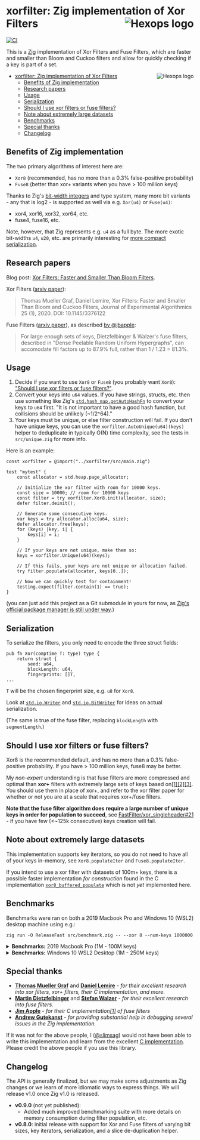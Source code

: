 # xorfilter: Zig implementation of Xor Filters <a href="https://hexops.com"><img align="right" alt="Hexops logo" src="https://raw.githubusercontent.com/hexops/media/main/readme.svg"></img></a>

[![CI](https://github.com/hexops/xorfilter/workflows/CI/badge.svg)](https://github.com/hexops/xorfilter/actions)

This is a [Zig](https://ziglang.org) implementation of Xor Filters and Fuse Filters, which are faster and smaller than Bloom and Cuckoo filters and allow for quickly checking if a key is part of a set.

- [xorfilter: Zig implementation of Xor Filters <a href="https://hexops.com"><img align="right" alt="Hexops logo" src="https://raw.githubusercontent.com/hexops/media/main/readme.svg"></img></a>](#xorfilter-zig-implementation-of-xor-filters-img)
  - [Benefits of Zig implementation](#benefits-of-zig-implementation)
  - [Research papers](#research-papers)
  - [Usage](#usage)
  - [Serialization](#serialization)
  - [Should I use xor filters or fuse filters?](#should-i-use-xor-filters-or-fuse-filters)
  - [Note about extremely large datasets](#note-about-extremely-large-datasets)
  - [Benchmarks](#benchmarks)
  - [Special thanks](#special-thanks)
  - [Changelog](#changelog)

## Benefits of Zig implementation

The two primary algorithms of interest here are:

* `Xor8` (recommended, has no more than a 0.3% false-positive probability)
* `Fuse8` (better than xor+ variants when you have > 100 million keys)

Thanks to Zig's [bit-width integers](https://ziglang.org/documentation/master/#Runtime-Integer-Values) and type system, many more bit variants - any that is log2 - is supported as well via e.g. `Xor(u4)` or `Fuse(u4)`:

* xor4, xor16, xor32, xor64, etc.
* fuse4, fuse16, etc.

Note, however, that Zig represents e.g. `u4` as a full byte. The more exotic bit-widths `u4`, `u20`, etc. are primarily interesting for [more compact serialization](#serialization).

## Research papers

Blog post: [Xor Filters: Faster and Smaller Than Bloom Filters](https://lemire.me/blog/2019/12/19/xor-filters-faster-and-smaller-than-bloom-filters).

Xor Filters ([arxiv paper](https://arxiv.org/abs/1912.08258)):

> Thomas Mueller Graf, Daniel Lemire, Xor Filters: Faster and Smaller Than Bloom and Cuckoo Filters, Journal of Experimental Algorithmics 25 (1), 2020. DOI: 10.1145/3376122 

Fuse Filters ([arxiv paper](https://arxiv.org/abs/1907.04749)), as described [by @jbapple](https://github.com/FastFilter/xor_singleheader/pull/11#issue-356508475):

> For large enough sets of keys, Dietzfelbinger & Walzer's fuse filters,
described in "Dense Peelable Random Uniform Hypergraphs", can accomodate fill factors up to 87.9% full, rather than 1 / 1.23 = 81.3%.

## Usage

1. Decide if you want to use `Xor8` or `Fuse8` (you probably want `Xor8`): ["Should I use xor filters or fuse filters?"](#should-i-use-xor-filters-or-fuse-filters).
2. Convert your keys into `u64` values. If you have strings, structs, etc. then use something like Zig's [`std.hash_map.getAutoHashFn`](https://ziglang.org/documentation/master/std/#std;hash_map.getAutoHashFn) to convert your keys to `u64` first. "It is not important to have a good hash function, but collisions should be unlikely (~1/2^64)."
3. Your keys must be unique, or else filter construction will fail. If you don't have unique keys, you can use the `xorfilter.AutoUnique(u64)(keys)` helper to deduplicate in typically O(N) time complexity, see the tests in `src/unique.zig` for more info.

Here is an example:

```zig
const xorfilter = @import("../xorfilter/src/main.zig")

test "mytest" {
    const allocator = std.heap.page_allocator;

    // Initialize the xor filter with room for 10000 keys.
    const size = 10000; // room for 10000 keys
    const filter = try xorfilter.Xor8.init(allocator, size);
    defer filter.deinit();

    // Generate some consecutive keys.
    var keys = try allocator.alloc(u64, size);
    defer allocator.free(keys);
    for (keys) |key, i| {
        keys[i] = i;
    }

    // If your keys are not unique, make them so:
    keys = xorfilter.Unique(u64)(keys);

    // If this fails, your keys are not unique or allocation failed.
    try filter.populate(allocator, keys[0..]);

    // Now we can quickly test for containment!
    testing.expect(filter.contain(1) == true);
}
```

(you can just add this project as a Git submodule in yours for now, as [Zig's official package manager is still under way](https://github.com/ziglang/zig/issues/943).)

## Serialization

To serialize the filters, you only need to encode the three struct fields:

```zig
pub fn Xor(comptime T: type) type {
    return struct {
        seed: u64,
        blockLength: u64,
        fingerprints: []T,
...
```

`T` will be the chosen fingerprint size, e.g. `u8` for `Xor8`.

Look at [`std.io.Writer`](https://sourcegraph.com/github.com/ziglang/zig/-/blob/lib/std/io/writer.zig) and [`std.io.BitWriter`](https://sourcegraph.com/github.com/ziglang/zig/-/blob/lib/std/io/bit_writer.zig) for ideas on actual serialization.

(The same is true of the fuse filter, replacing `blockLength` with `segmentLength`.)

## Should I use xor filters or fuse filters?

Xor8 is the recommended default, and has no more than a 0.3% false-positive probability. If you have > 100 million keys, fuse8 may be better.

My _non-expert_ understanding is that fuse filters are more compressed and optimal than **xor+** filters with extremely large sets of keys based on[[1]](https://github.com/FastFilter/xor_singleheader/pull/11)[[2]](https://github.com/FastFilter/fastfilter_java/issues/21)[[3]](https://github.com/FastFilter/xorfilter/issues/5#issuecomment-569121442). You should use them in place of xor+, and refer to the xor filter paper for whether or not you are at a scale that requires xor+/fuse filters.

**Note that the fuse filter algorithm does require a large number of unique keys in order for population to succeed**, see [FastFilter/xor_singleheader#21](https://github.com/FastFilter/xor_singleheader/issues/21) - if you have few (<~125k consecutive) keys creation will fail.

## Note about extremely large datasets

This implementation supports key iterators, so you do not need to have all of your keys in-memory, see `Xor8.populateIter` and `Fuse8.populateIter`.

If you intend to use a xor filter with datasets of 100m+ keys, there is a possible faster implementation _for construction_ found in the C implementation [`xor8_buffered_populate`](https://github.com/FastFilter/xor_singleheader) which is not _yet_ implemented here.

## Benchmarks

Benchmarks were ran on both a 2019 Macbook Pro and Windows 10 (WSL2) desktop machine using e.g.:

```
zig run -O ReleaseFast src/benchmark.zig -- --xor 8 --num-keys 1000000
```

<details>
<summary><strong>Benchmarks:</strong> 2019 Macbook Pro (1M - 100M keys)</summary>

* CPU: 2.3Ghz Intel Core i9
* Memory: 16 GB 2667 MHz DDR4
* Zig version: ``0.8.0-dev.1032+8098b3f84`

| Algorithm | # of keys | populate | time per containment check | fpp (estimated) | bits per entry (memory) |
|-----------|-----------|----------|----------------------------|-----------------|-------------------------|
| xor4      | 1M        | 92ms     | 28ns/check                 | 0.0625333000    | 9.8                     |
| xor8      | 1M        | 124ms    | 29ns/check                 | 0.0039010000    | 9.8                     |
| xor16     | 1M        | 106ms    | 30ns/check                 | 0.0000140000    | 19.7                    |
| xor32     | 1M        | 99ms     | 33ns/check                 | 0.0000000000    | 39.4                    |
| fuse8     | 1M        | 96ms     | 28ns/check                 | 0.0039010000    | 9.8                     |
| fuse16    | 1M        | 93ms     | 30ns/check                 | 0.0000140000    | 19.7                    |
|           |           |          |                            |                 |                         |
| xor4      | 10M       | 1.6s     | 90ns/check                 | 0.0626137000    | 9.8                     |
| xor8      | 10M       | 1.6s     | 89ns/check                 | 0.0039369000    | 9.8                     |
| xor16     | 10M       | 1.6s     | 105ns/check                | 0.0000173000    | 19.7                    |
| xor32     | 10M       | 1.6s     | 119ns/check                | 0.0000000000    | 39.4                    |
| fuse8     | 10M       | 1.6s     | 92ns/check                 | 0.0039369000    | 9.8                     |
| fuse16    | 10M       | 1.6s     | 113ns/check                | 0.0000173000    | 19.7                    |
|           |           |          |                            |                 |                         |
| xor4      | 100M      | 23s      | 128ns/check                | 0.0625772000    | 9.8                     |
| xor8      | 100M      | 20s      | 125ns/check                | 0.0039238000    | 9.8                     |
| xor16     | 100M      | 21s      | 136ns/check                | 0.0000147000    | 19.7                    |
| xor32     | 100M      | 22s      | 135ns/check                | 0.0000000000    | 39.4                    |
| fuse8     | 100M      | 21s      | 124ns/check                | 0.0039238000    | 9.8                     |
| fuse16    | 100M      | 22s      | 126ns/check                | 0.0000147000    | 19.7                    |

</details>

<details>
<summary><strong>Benchmarks:</strong> Windows 10 WSL2 Desktop (1M - 250M keys)</summary>

* CPU: 3.79Ghz AMD Ryzen 9 3900X
* Memory: 32 GB 2133 MHz DDR4
* Zig version: ``0.8.0-dev.1039+bea791b63`

| Algorithm | # of keys | populate | time per containment check | fpp (estimated) | bits per entry (memory) |
|-----------|-----------|----------|----------------------------|-----------------|-------------------------|
| xor4      | 1M        | 112ms    | 23ns/check                 | 0.0625333000    | 9.8                     |
| xor8      | 1M        | 112ms    | 23ns/check                 | 0.0039010000    | 9.8                     |
| xor16     | 1M        | 117ms    | 24ns/check                 | 0.0000140000    | 19.7                    |
| xor32     | 1M        | 119ms    | 25ns/check                 | 0.0000000000    | 39.4                    |
| fuse8     | 1M        | 112ms    | 23ns/check                 | 0.0039010000    | 9.8                     |
| fuse16    | 1M        | 115ms    | 24ns/check                 | 0.0000140000    | 19.7                    |
|           |           |          |                            |                 |                         |
| xor4      | 10M       | 1.6s     | 39ns/check                 | 0.0626137000    | 9.8                     |
| xor8      | 10M       | 1.6s     | 38ns/check                 | 0.0039369000    | 9.8                     |
| xor16     | 10M       | 1.7s     | 126ns/check                | 0.0000173000    | 19.7                    |
| xor32     | 10M       | 1.8s     | 158ns/check                | 0.0000000000    | 39.4                    |
| fuse8     | 10M       | 1.6s     | 38ns/check                 | 0.0039369000    | 9.8                     |
| fuse16    | 10M       | 1.7s     | 127ns/check                | 0.0000173000    | 19.7                    |
|           |           |          |                            |                 |                         |
| xor4      | 100M      | 21s      | 175ns/check                | 0.0625772000    | 9.8                     |
| xor8      | 100M      | 20s      | 175ns/check                | 0.0039238000    | 9.8                     |
| xor16     | 100M      | 20s      | 180ns/check                | 0.0000147000    | 19.7                    |
| xor32     | 100M      | 20s      | 190ns/check                | 0.0000000000    | 39.4                    |
| fuse8     | 100M      | 20s      | 181ns/check                | 0.0039238000    | 9.8                     |
| fuse16    | 100M      | 20s      | 183ns/check                | 0.0000147000    | 19.7                    |
|           |           |          |                            |                 |                         |
| xor4      | 250M      | 1.1min   | 194ns/check                | 0.0625503000    | 9.8                     |
| xor8      | 250M      | 1.2min   | 190ns/check                | 0.0038876000    | 9.8                     |
| xor16     | 250M      | 1.2min   | 196ns/check                | 0.0000125000    | 19.7                    |
| xor32     | 250M      | 1.1min   | 203ns/check                | 0.0000000000    | 39.4                    |
| fuse8     | 250M      | 1.1min   | 199ns/check                | 0.0038876000    | 9.8                     |
| fuse16    | 250M      | 1.1min   | 203ns/check                | 0.0000125000    | 19.7                    |

</details>

## Special thanks

* [**Thomas Mueller Graf**](https://github.com/thomasmueller) and [**Daniel Lemire**](https://github.com/lemire) - _for their excellent research into xor filters, xor+ filters, their C implementation, and more._
* [**Martin Dietzfelbinger**](https://arxiv.org/search/cs?searchtype=author&query=Dietzfelbinger%2C+M) and [**Stefan Walzer**](https://arxiv.org/search/cs?searchtype=author&query=Walzer%2C+S) - _for their excellent research into fuse filters._
* [**Jim Apple**](https://github.com/jbapple) - _for their C implementation[[1]](https://github.com/FastFilter/xor_singleheader/pull/11) of fuse filters_
* [**Andrew Gutekanst**](https://github.com/Andoryuuta) - _for providing substantial help in debugging several issues in the Zig implementation._

If it was not for the above people, I ([@slimsag](https://github.com/slimsag)) would not have been able to write this implementation and learn from the excellent [C implementation](https://github.com/FastFilter/xor_singleheader). Please credit the above people if you use this library.

## Changelog

The API is generally finalized, but we may make some adjustments as Zig changes or we learn of more idiomatic ways to express things. We will release v1.0 once Zig v1.0 is released.

- **v0.9.0** (not yet published):
  - Added much improved benchmarking suite with more details on memory consumption during filter population, etc.
- **v0.8.0**: initial release with support for Xor and Fuse filters of varying bit sizes, key iterators, serialization, and a slice de-duplication helper.
